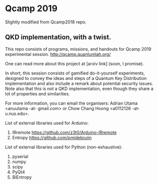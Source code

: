 # Qcamp 2019
Slightly modified from Qcamp2018 repo.

## QKD implementation, with a twist.

This repo consists of programs, missions, and handouts for Qcamp 2019 experimental session.
http://qcamp.quantumlah.org/

One can read more about this project at [arxiv link] (soon, I promise).

In short, this session consists of gamified do-it-yourself experiments, designed to convey the ideas and steps of a Quantum Key Distribution implementation and also include a remark about potential security issues. Note also that this is not a QKD implementation, even though they share a lot of properties and similarities.

For more information, you can email the organisers: Adrian Utama <anuutama -at- gmail.com> or Chow Chang Hoong <a0112126 -at- u.nus.edu>.

List of external libraries used for Arduino:
1. IRremote https://github.com/z3t0/Arduino-IRremote
2. Entropy https://github.com/pmjdebruijn

List of external libraries used for Python (non-exhaustive):
1. pyserial
2. numpy
3. scipy
4. PyQt4
5. BiEntropy
